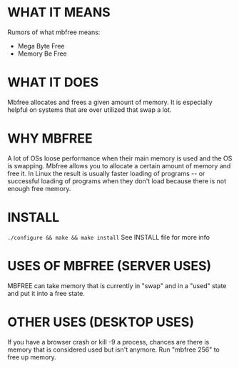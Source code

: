 # WHAT IT MEANS
Rumors of what mbfree means:
* Mega Byte Free
* Memory Be Free
  
# WHAT IT DOES  
Mbfree allocates and frees a given amount of memory.  It is especially
helpful on systems that are over utilized that swap a lot.

# WHY MBFREE
A lot of OSs loose performance when their main memory is used and 
the OS is swapping.  Mbfree allows you to allocate a certain amount
of memory and free it.  In Linux the result is usually faster loading
of programs -- or successful loading of programs when they don't
load because there is not enough free memory.

# INSTALL
`./configure && make && make install`
See INSTALL file for more info

# USES OF MBFREE (SERVER USES)
MBFREE can take memory that is currently in "swap" and in a "used" state
and put it into a free state.
  
# OTHER USES (DESKTOP USES)
If you have a browser crash or kill -9 a process, chances are there
is memory that is considered used but isn't anymore. Run "mbfree 256"
to free up memory.

